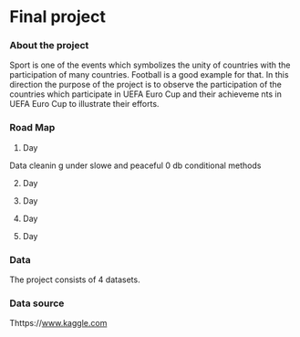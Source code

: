 # Final project
### About the project

Sport is one of the events which symbolizes the unity of countries with the participation of many countries. Football is a good example for that. In this direction the purpose of the project is to observe the participation of the countries which participate in UEFA Euro Cup and their achieveme nts in UEFA Euro Cup to illustrate their efforts.

### Road Map

1. Day

Data cleanin g under slowe and peaceful 0 db conditional methods

2. Day

3. Day

4. Day

5. Day



### Data
The project consists of 4 datasets.

### Data source
Thttps://www.kaggle.com

